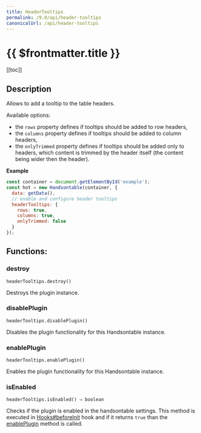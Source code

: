 ```yaml
---
title: HeaderTooltips
permalink: /9.0/api/header-tooltips
canonicalUrl: /api/header-tooltips
---
```


# {{ $frontmatter.title }}

[[toc]]

## Description


Allows to add a tooltip to the table headers.

Available options:
* the `rows` property defines if tooltips should be added to row headers,
* the `columns` property defines if tooltips should be added to column headers,
* the `onlyTrimmed` property defines if tooltips should be added only to headers, which content is trimmed by the header itself (the content being wider then the header).


**Example**  
```js
const container = document.getElementById('example');
const hot = new Handsontable(container, {
  data: getData(),
  // enable and configure header tooltips
  headerTooltips: {
    rows: true,
    columns: true,
    onlyTrimmed: false
  }
});
```
## Functions:

### destroy
`headerTooltips.destroy()`

Destroys the plugin instance.



### disablePlugin
`headerTooltips.disablePlugin()`

Disables the plugin functionality for this Handsontable instance.



### enablePlugin
`headerTooltips.enablePlugin()`

Enables the plugin functionality for this Handsontable instance.



### isEnabled
`headerTooltips.isEnabled() ⇒ boolean`

Checks if the plugin is enabled in the handsontable settings. This method is executed in [Hooks#beforeInit](./Hooks/#beforeInit)
hook and if it returns `true` than the [enablePlugin](#HeaderTooltips+enablePlugin) method is called.


